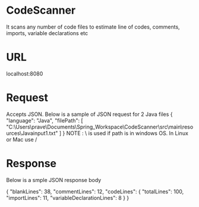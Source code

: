 # CodeScanner
It scans any number of code files to estimate line of codes, comments, imports, variable declarations etc

# URL
localhost:8080

# Request
Accepts JSON. Below is a sample of JSON request for 2 Java files
{
    "language": "Java",
    "filePath": [
        "C:\\Users\\prave\\Documents\\Spring_Workspace\\CodeScanner\\src\\main\\resources\\Javainput1.txt"
    ]
}
NOTE : \\ is used if path is in windows OS. In Linux or Mac use /

# Response
Below is a smple JSON response body

{
    "blankLines": 38,
    "commentLines": 12,
    "codeLines": {
        "totalLines": 100,
        "importLines": 11,
        "variableDeclarationLines": 8
    }
}

